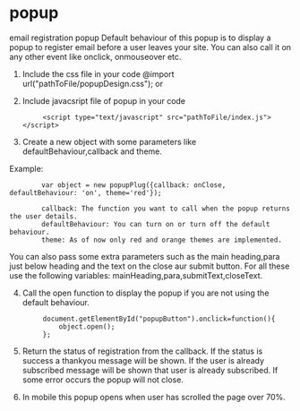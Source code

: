 # popup
email registration popup
Default behaviour of this popup is to display a popup to register email before a user leaves your site. You can also call it on any other event like onclick, onmouseover etc.
1) Include the css file in your code
			@import url("pathToFile/popupDesign.css");
					or
			<link rel="stylesheet" href="pathToFile/popupDesign.css">
2) Include javacsript file of popup in your code

			<script type="text/javascript" src="pathToFile/index.js"></script>

3) Create a new object with some parameters like defaultBehaviour,callback and theme.

Example:

			var object = new popupPlug({callback: onClose, defaultBehaviour: 'on', theme='red'});

			callback: The function you want to call when the popup returns the user details.
			defaultBehaviour: You can turn on or turn off the default behaviour.
			theme: As of now only red and orange themes are implemented.

You can also pass some extra parameters such as the main heading,para just below heading and the text on the close aur submit button. For all these use the following variables: mainHeading,para,submitText,closeText.

4) Call the open function to display the popup if you are not using the default behaviour.

			document.getElementById("popupButton").onclick=function(){
				object.open();
			};

5) Return the status of registration from the callback. If the status is success a thankyou message will be shown. If the user is already subscribed message will be shown that user is already subscribed. If some error occurs the popup will not close. 

6) In mobile this popup opens when user has scrolled the page over 70%.
